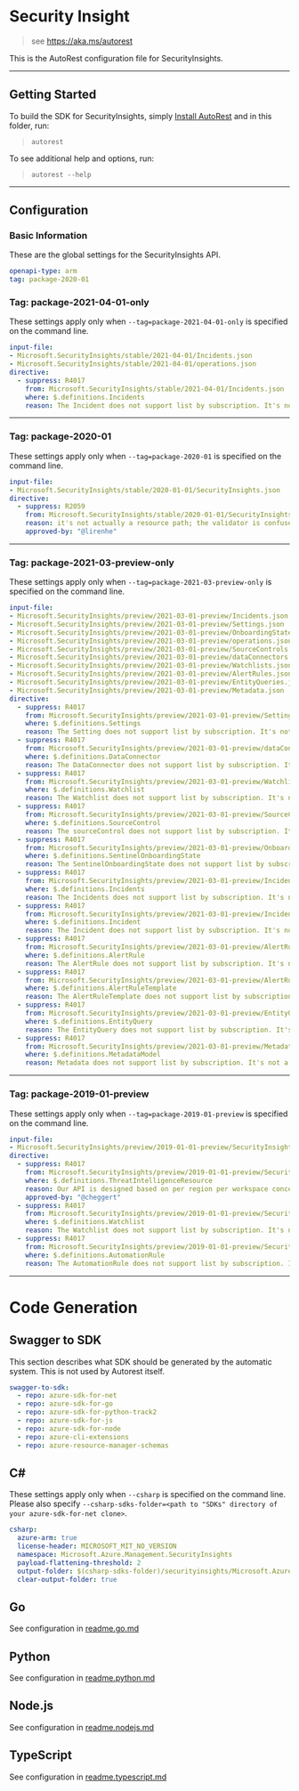 # Security Insight

> see https://aka.ms/autorest

This is the AutoRest configuration file for SecurityInsights.

---

## Getting Started

To build the SDK for SecurityInsights, simply [Install AutoRest](https://aka.ms/autorest/install) and in this folder, run:

> `autorest`

To see additional help and options, run:

> `autorest --help`

---

## Configuration

### Basic Information

These are the global settings for the SecurityInsights API.

```yaml
openapi-type: arm
tag: package-2020-01
```


### Tag: package-2021-04-01-only

These settings apply only when `--tag=package-2021-04-01-only` is specified on the command line.

```yaml $(tag) == 'package-2021-04-01-only'
input-file:
- Microsoft.SecurityInsights/stable/2021-04-01/Incidents.json
- Microsoft.SecurityInsights/stable/2021-04-01/operations.json
directive:
  - suppress: R4017
    from: Microsoft.SecurityInsights/stable/2021-04-01/Incidents.json
    where: $.definitions.Incidents
    reason: The Incident does not support list by subscription. It's not a top-level resource. To get the Incident, we should have a subscription as well as a resource group and Log Analytics workspace.
```

---

### Tag: package-2020-01

These settings apply only when `--tag=package-2020-01` is specified on the command line.


```yaml $(tag) == 'package-2020-01'
input-file:
- Microsoft.SecurityInsights/stable/2020-01-01/SecurityInsights.json
directive:
  - suppress: R2059
    from: Microsoft.SecurityInsights/stable/2020-01-01/SecurityInsights.json
    reason: it's not actually a resource path; the validator is confused because the LogAnalytics namespace is in the URI path.
    approved-by: "@lirenhe"
```

---

### Tag: package-2021-03-preview-only

These settings apply only when `--tag=package-2021-03-preview-only` is specified on the command line.

```yaml $(tag) == 'package-2021-03-preview-only'
input-file:
- Microsoft.SecurityInsights/preview/2021-03-01-preview/Incidents.json
- Microsoft.SecurityInsights/preview/2021-03-01-preview/Settings.json
- Microsoft.SecurityInsights/preview/2021-03-01-preview/OnboardingStates.json
- Microsoft.SecurityInsights/preview/2021-03-01-preview/operations.json
- Microsoft.SecurityInsights/preview/2021-03-01-preview/SourceControls.json
- Microsoft.SecurityInsights/preview/2021-03-01-preview/dataConnectors.json
- Microsoft.SecurityInsights/preview/2021-03-01-preview/Watchlists.json
- Microsoft.SecurityInsights/preview/2021-03-01-preview/AlertRules.json
- Microsoft.SecurityInsights/preview/2021-03-01-preview/EntityQueries.json
- Microsoft.SecurityInsights/preview/2021-03-01-preview/Metadata.json
directive:
  - suppress: R4017
    from: Microsoft.SecurityInsights/preview/2021-03-01-preview/Settings.json
    where: $.definitions.Settings
    reason: The Setting does not support list by subscription. It's not a top-level resource. To get the Setting, we should have a subscription as well as a resource group and Log Analytics workspace.
  - suppress: R4017
    from: Microsoft.SecurityInsights/preview/2021-03-01-preview/dataConnectors.json
    where: $.definitions.DataConnector
    reason: The DataConnector does not support list by subscription. It's not a top-level resource.
  - suppress: R4017
    from: Microsoft.SecurityInsights/preview/2021-03-01-preview/Watchlists.json
    where: $.definitions.Watchlist
    reason: The Watchlist does not support list by subscription. It's not a top-level resource. To get the Watchlist, we should have a subscription as well as a resource group and Log Analytics workspace.
  - suppress: R4017
    from: Microsoft.SecurityInsights/preview/2021-03-01-preview/SourceControls.json
    where: $.definitions.SourceControl
    reason: The sourceControl does not support list by subscription. It's not a top-level resource. 
  - suppress: R4017
    from: Microsoft.SecurityInsights/preview/2021-03-01-preview/OnboardingStates.json
    where: $.definitions.SentinelOnboardingState
    reason: The SentinelOnboardingState does not support list by subscription. It's not a top-level resource. To get the SentinelOnboardingState, we should have a subscription as well as a resource group and Log Analytics workspace.
  - suppress: R4017
    from: Microsoft.SecurityInsights/preview/2021-03-01-preview/Incidents.json
    where: $.definitions.Incidents
    reason: The Incidents does not support list by subscription. It's not a top-level resource. To get the Incidents, we should have a subscription as well as a resource group and Log Analytics workspace.
  - suppress: R4017
    from: Microsoft.SecurityInsights/preview/2021-03-01-preview/Incidents.json
    where: $.definitions.Incident
    reason: The Incident does not support list by subscription. It's not a top-level resource. To get the Incident, we should have a subscription as well as a resource group, Log Analytics workspace and incident ID.
  - suppress: R4017
    from: Microsoft.SecurityInsights/preview/2021-03-01-preview/AlertRules.json
    where: $.definitions.AlertRule
    reason: The AlertRule does not support list by subscription. It's not a top-level resource. To get the AlertRule, we should have a subscription as well as a resource group and Log Analytics workspace.
  - suppress: R4017
    from: Microsoft.SecurityInsights/preview/2021-03-01-preview/AlertRules.json
    where: $.definitions.AlertRuleTemplate
    reason: The AlertRuleTemplate does not support list by subscription. It's not a top-level resource. To get the AlertRuleTemplate, we should have a subscription as well as a resource group and Log Analytics workspace.  
  - suppress: R4017
    from: Microsoft.SecurityInsights/preview/2021-03-01-preview/EntityQueries.json
    where: $.definitions.EntityQuery
    reason: The EntityQuery does not support list by subscription. It's not a top-level resource. To get the EntityQuery, we should have a subscription as well as a resource group and Log Analytics workspace.
  - suppress: R4017
    from: Microsoft.SecurityInsights/preview/2021-03-01-preview/Metadata.json
    where: $.definitions.MetadataModel
    reason: Metadata does not support list by subscription. It's not a top-level resource. To get a Metadata list, we should have a subscription as well as a resource group and Log Analytics workspace.
```

---

### Tag: package-2019-01-preview

These settings apply only when `--tag=package-2019-01-preview` is specified on the command line.

```yaml $(tag) == 'package-2019-01-preview'
input-file:
- Microsoft.SecurityInsights/preview/2019-01-01-preview/SecurityInsights.json
directive:
  - suppress: R4017
    from: Microsoft.SecurityInsights/preview/2019-01-01-preview/SecurityInsights.json
    where: $.definitions.ThreatIntelligenceResource
    reason: Our API is designed based on per region per workspace concept. There is no use case of our customers to get all indicators in multiple workspaces.
    approved-by: "@cheggert"
  - suppress: R4017
    from: Microsoft.SecurityInsights/preview/2019-01-01-preview/SecurityInsights.json
    where: $.definitions.Watchlist
    reason: The Watchlist does not support list by subscription. It's not a top-level resource. To get the Watchlist, we should have a subscription as well as a resource group and Log Analytics workspace. 
  - suppress: R4017
    from: Microsoft.SecurityInsights/preview/2019-01-01-preview/SecurityInsights.json
    where: $.definitions.AutomationRule
    reason: The AutomationRule does not support list by subscription. It's not a top-level resource. To get the AutomationRule, we should have a subscription as well as a resource group and Log Analytics workspace.
```

---

# Code Generation

## Swagger to SDK

This section describes what SDK should be generated by the automatic system.
This is not used by Autorest itself.

```yaml $(swagger-to-sdk)
swagger-to-sdk:
  - repo: azure-sdk-for-net
  - repo: azure-sdk-for-go
  - repo: azure-sdk-for-python-track2
  - repo: azure-sdk-for-js
  - repo: azure-sdk-for-node
  - repo: azure-cli-extensions
  - repo: azure-resource-manager-schemas
```

## C#

These settings apply only when `--csharp` is specified on the command line.
Please also specify `--csharp-sdks-folder=<path to "SDKs" directory of your azure-sdk-for-net clone>`.

```yaml $(csharp)
csharp:
  azure-arm: true
  license-header: MICROSOFT_MIT_NO_VERSION
  namespace: Microsoft.Azure.Management.SecurityInsights
  payload-flattening-threshold: 2
  output-folder: $(csharp-sdks-folder)/securityinsights/Microsoft.Azure.Management.SecurityInsights/src/Generated
  clear-output-folder: true
```

## Go

See configuration in [readme.go.md](./readme.go.md)

## Python

See configuration in [readme.python.md](./readme.python.md)

## Node.js

See configuration in [readme.nodejs.md](./readme.nodejs.md)

## TypeScript

See configuration in [readme.typescript.md](./readme.typescript.md)



